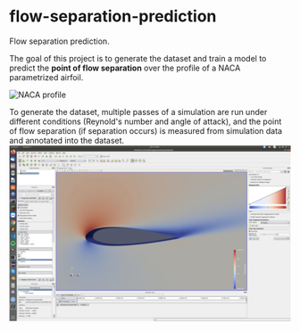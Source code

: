 # flow-separation-prediction
Flow separation prediction.

The goal of this project is to generate the dataset and train a model to predict the **point of flow separation** over the profile of a NACA parametrized airfoil.

<img src="media/NACA-profile.jpg" alt="NACA profile" style="width: 300px;">

To generate the dataset, multiple passes of a simulation are run under different conditions (Reynold's number and angle of attack), and the point of flow separation (if separation occurs) is measured from simulation data and annotated into the dataset.
![simulation](media/openfoam-simulation.jpg)
